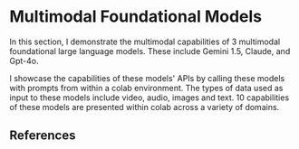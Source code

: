 # Multimodal Foundational Models

In this section, I demonstrate the multimodal capabilities of 3 multimodal foundational large language models. These include Gemini 1.5, Claude, and Gpt-4o.

I showcase the capabilities of these models' APIs by calling these models with prompts from within a colab environment. The types of data used as input to these models include video, audio, images and text. 10 capabilities of these models are presented within colab across a variety of domains. 

## References

